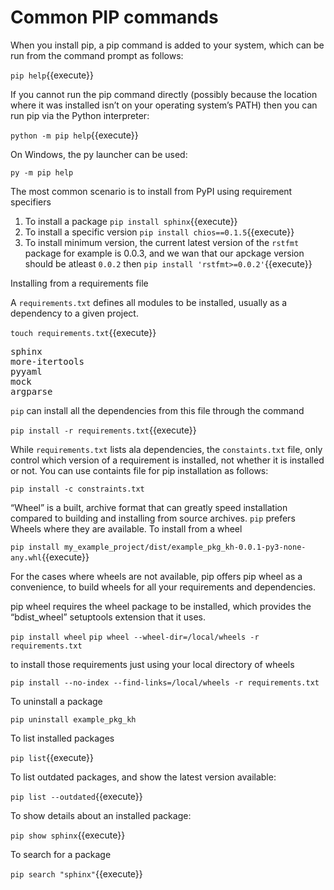 # Common PIP commands

When you install pip, a pip command is added to your system, which can be run from the command prompt as follows:

`pip help`{{execute}}

If you cannot run the pip command directly (possibly because the location where it was installed isn’t on your operating system’s PATH) then you can run pip via the Python interpreter:

`python -m pip help`{{execute}}

On Windows, the py launcher can be used:

`py -m pip help`

The most common scenario is to install from PyPI using requirement specifiers

1. To install a package `pip install sphinx`{{execute}}
2. To install a specific version `pip install chios==0.1.5`{{execute}}
3. To install minimum version, the current latest version of the `rstfmt` package for example is 0.0.3, and we wan that our apckage version should be atleast `0.0.2` then `pip install 'rstfmt>=0.0.2'`{{execute}}

Installing from a requirements file

A `requirements.txt` defines all modules to be installed, usually as a dependency to a given project.

`touch requirements.txt`{{execute}}

<pre class="file" data-filename="requirements.txt" data-target="replace">
sphinx
more-itertools
pyyaml
mock
argparse
</pre>

`pip` can install all the dependencies from this file through the command

`pip install -r requirements.txt`{{execute}}

While `requirements.txt` lists ala dependencies, the `constaints.txt` file, only control which version of a requirement is installed, not whether it is installed or not. You can use containts file for pip installation as follows:

`pip install -c constraints.txt`

“Wheel” is a built, archive format that can greatly speed installation compared to building and installing from source archives. `pip` prefers Wheels where they are available. To install from a wheel

`pip install my_example_project/dist/example_pkg_kh-0.0.1-py3-none-any.whl`{{execute}}

For the cases where wheels are not available, pip offers pip wheel as a convenience, to build wheels for all your requirements and dependencies.

pip wheel requires the wheel package to be installed, which provides the “bdist_wheel” setuptools extension that it uses.

`pip install wheel`
`pip wheel --wheel-dir=/local/wheels -r requirements.txt`

to install those requirements just using your local directory of wheels

`pip install --no-index --find-links=/local/wheels -r requirements.txt`

To uninstall a package

`pip uninstall example_pkg_kh`

To list installed packages

`pip list`{{execute}}

To list outdated packages, and show the latest version available:

`pip list --outdated`{{execute}}

To show details about an installed package:

`pip show sphinx`{{execute}}

To search for a package

`pip search "sphinx"`{{execute}}